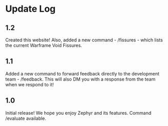 # Update Log


## 1.2
Created this website! Also, added a new command - /fissures - which lists the current Warframe Void Fissures.


## 1.1
Added a new command to forward feedback directly to the development team - /feedback.
This will also DM you with a response from the team when we respond to it!


## 1.0
Initial release! We hope you enjoy Zephyr and its features. Command /evaluate available.
